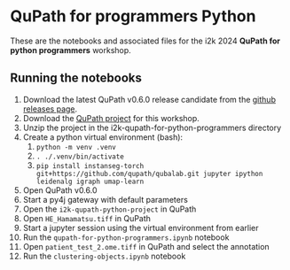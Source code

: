 # QuPath for programmers Python

These are the notebooks and associated files for the i2k 2024
**QuPath for python programmers** workshop.

## Running the notebooks

1. Download the latest QuPath v0.6.0 release candidate from the [github releases page](https://github.com/qupath/qupath/releases).
2. Download the [QuPath project](https://github.com/qupath/i2k-qupath-for-python-programmers/releases/download/untagged-0dd17955cb74744f7ce5/i2k-qupath-python-project.zip)
   for this workshop.
3. Unzip the project in the i2k-qupath-for-python-programmers directory
4. Create a python virtual environment (bash):
   1. `python -m venv .venv`
   2. `. ./.venv/bin/activate`
   3. `pip install instanseg-torch git+https://github.com/qupath/qubalab.git jupyter ipython leidenalg igraph umap-learn`
5. Open QuPath v0.6.0
6. Start a py4j gateway with default parameters
7. Open the `i2k-qupath-python-project` in QuPath
8. Open `HE_Hamamatsu.tiff` in QuPath
9. Start a jupyter session using the virtual environment from earlier
10. Run the `qupath-for-python-programmers.ipynb` notebook
11. Open `patient_test_2.ome.tiff` in QuPath and select the annotation
12. Run the `clustering-objects.ipynb` notebook
